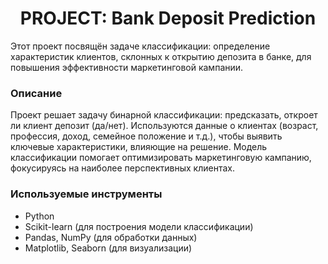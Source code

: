 # <center> **PROJECT: Bank Deposit Prediction**

Этот проект посвящён задаче классификации: определение характеристик клиентов, склонных к открытию депозита в банке, для повышения эффективности маркетинговой кампании.

### **Описание**
Проект решает задачу бинарной классификации: предсказать, откроет ли клиент депозит (да/нет). Используются данные о клиентах (возраст, профессия, доход, семейное положение и т.д.), чтобы выявить ключевые характеристики, влияющие на решение. Модель классификации помогает оптимизировать маркетинговую кампанию, фокусируясь на наиболее перспективных клиентах.

### **Используемые инструменты**
- Python
- Scikit-learn (для построения модели классификации)
- Pandas, NumPy (для обработки данных)
- Matplotlib, Seaborn (для визуализации)